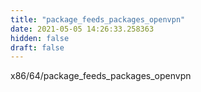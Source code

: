 ```yaml
---
title: "package_feeds_packages_openvpn"
date: 2021-05-05 14:26:33.258363
hidden: false
draft: false
---
```


x86/64/package_feeds_packages_openvpn

